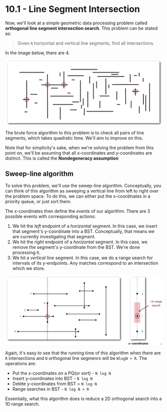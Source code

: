 # 10.1 - Line Segment Intersection

Now, we'll look at a simple geometric data processing problem called **orthogonal line segment intersection search**. This problem can be stated as:

> Given `N` horizontal and vertical line segments, find all intersections.

In the image below, there are 4.

![lineSegmentIntersectionExample.png](attachments/30f2dca4.png)

The brute force algorithm to this problem is to check all pairs of line segments, which takes quadratic time. We'll aim to improve on this.

Note that for simplicity's sake, when we're solving the problem from this point on, we'll be assuming that all x-coordinates and y-coordinates are distinct. This is called the **Nondegeneracy assumption**

## Sweep-line algorithm

To solve this problem, we'll use the sweep-line algorithm. Conceptually, you can think of this algorithm as sweeping a vertical line from left to right over the problem space. To do this, we can either put the x-coordinates in a priority queue, or just sort them.

The x-coordinates then define the *events* of our algorithm. There are 3 possible events with corresponding actions:
1. We hit the *left* endpoint of a *horizontal* segment. In this case, we insert that segment's y-coordinate into a BST. Conceptually, that means we are currently investigating that segment.
2. We hit the *right* endpoint of a *horizontal* segment. In this case, we remove the segment's y-coordinate from the BST. We're done processing it.
3. We hit a *vertical* line segment. In this case, we do a range search for intervals of its y-endpoints. Any matches correspond to an intersection which we store.

![sweepLineAlgorithm.png](attachments/08a67dbd.png)

Again, it's easy to see that the running time of this algorithm when there are `R` intersections and `N` orthogonal line segmenrs will be `NlogN + R`. The operations are:
* Put the x-coordinates on a PQ(or sort) - `N log N`
* Insert y-coordinates into BST - `N log N`
* Delete y-coordinates from BST = `N log N`
* Range searches in BST - `N log N + R`

Essentially, what this algorithm does is reduce a 2D orthogonal search into a 1D range search. 